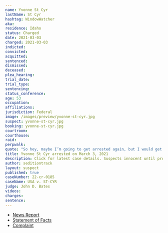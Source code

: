 ```yaml
---
name: Yvonne St Cyr
lastName: St Cyr
hashtag: WindowWatcher
aka:
residence: Idaho
status: Charged
date: 2021-03-03
charged: 2021-03-03
indicted:
convicted:
acquitted:
sentenced:
dismissed:
deceased:
plea_hearing:
trial_date:
trial_type:
sentencing:
status_conference:
age: 53
occupation:
affiliations:
jurisdiction: Federal
image: /images/preview/yvonne-st-cyr.jpg
suspect: yvonne-st-cyr.jpg
booking: yvonne-st-cyr.jpg
courtroom:
courthouse:
raid:
perpwalk:
quote: "So hey, maybe I’m going to get arrested again, but I would get arrested and I would die for this country. So no regrets."
title: Yvonne St Cyr arrested on March 3, 2021
description: Click for latest case details. Suspects innocent until proven guilty.
author: seditiontrack
layout: suspect
published: true
caseNumber: 22-cr-0185
caseName: USA v. ST-CYR
judge: John D. Bates
videos:
charges:
sentence:
---
```

- [News Report](https://www.msn.com/en-us/news/crime/boise-woman-arrested-accused-of-crimes-related-to-us-capitol-riot/ar-BB1ef7i4)
- [Statement of Facts](https://www.justice.gov/usao-dc/case-multi-defendant/file/1379351/download)
- [Complaint](https://www.justice.gov/usao-dc/case-multi-defendant/file/1379356/download)
